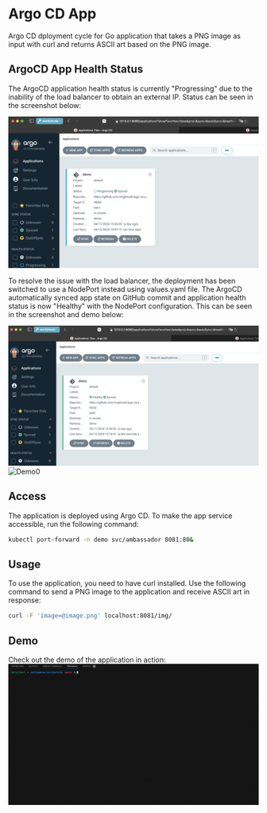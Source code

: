 # Argo CD App

Argo CD dployment cycle for Go application that takes a PNG image as input with curl and returns ASCII art based on the PNG image.

## ArgoCD App Health Status

The ArgoCD application health status is currently "Progressing" due to the inability of the load balancer to obtain an external IP. Status can be seen in the screenshot below:

![Progressing Status Screenshot](mvp-1.png)

To resolve the issue with the load balancer, the deployment has been switched to use a NodePort instead using values.yaml file. The ArgoCD automatically synced app state on GitHub commit and application health status is now "Healthy" with the NodePort configuration. This can be seen in the screenshot and demo below:

![Healthy Status Screenshot](mvp-2.png)
![Demo0](demo-mvp-1.gif)

## Access

The application is deployed using Argo CD. To make the app service accessible, run the following command:

```bash
kubectl port-forward -n demo svc/ambassador 8081:80&
```
## Usage

To use the application, you need to have curl installed. Use the following command to send a PNG image to the application and receive ASCII art in response:

```bash
curl -F 'image=@image.png' localhost:8081/img/
```
## Demo

Check out the demo of the application in action:
![Demo](demo-mvp.gif)


